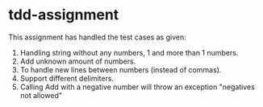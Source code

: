 # tdd-assignment

This assignment has handled the test cases as given: 
1. Handling string without any numbers, 1 and more than 1 numbers.
2. Add unknown amount of numbers.
3. To handle new lines between numbers (instead of commas).
4. Support different delimiters.
5. Calling Add with a negative number will throw an exception "negatives not allowed"
